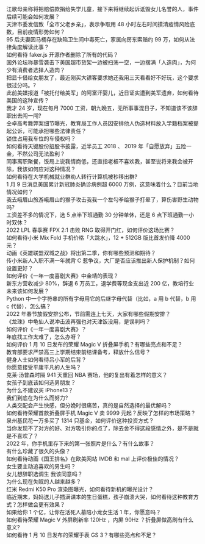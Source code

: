 江歌母亲称将把赔偿款捐给失学儿童，接下来将继续起诉诋毁女儿名誉的人，事件后续可能会如何发展？  
天津市委发信致「全市父老乡亲」，表示争取用 48 小时左右时间摸清疫情风险底数，目前疫情形势如何？  
95 后夫妻因马桶存在缺陷卫生间中毒死亡，家属向房东索赔约 99 万，如何从法律角度解读此事？  
如何看待 faker.js 开源作者删除了所有的代码？  
国外论坛称暴雪袭击下美国超市货架一边被扫荡一空，一边摆满「人造肉」，为何少有消费者选择人造肉？  
把显卡借给女朋友了，最近刚买大镖客要求她还我用三天看看好不好玩，这个要求很过分吗。?  
此前美媒报道「被托付给美军」的阿富汗婴儿，近日证实遭到美军遗弃，如何看待美国的这种宣传？  
我才 24 岁，现在每月 7000 工资，朝九晚五，无所事事混日子，不知道该不该辞职出去闯一闯?  
仝卓高考舞弊案细节曝光，教育局工作人员因安排他人伪造材料放入学籍档案被提起公诉，可能承担哪些法律责任？  
锁住占用我车位的车侵权吗？  
如何看待天键股份招股书披露，近半员工 2018 、 2019 年「自愿放弃」五险一金，不然公司无法盈利？  
同事离职聚餐，饭局上说我情商低，还直指老板不喜欢我，甚至说将来我会被开除，我该如何应对这种情况？  
如何看待在大学机械就业群劝人转行计算机被秒移出群?  
1 月 9 日消息美国累计新冠肺炎确诊病例超 6000 万例，这意味着什么？目前当地情况如何？  
我去峨眉山旅游峨眉山的猴子攻击我我一个左勾拳给猴子打晕了，算伤害野生动物吗?  
工资差不多的情况下，选 5 点半下班通勤 30 分钟单休，还是 6 点下班通勤一小时双休？  
2022 LPL 春季赛 FPX 2:1 击败 RNG 取得开门红，如何评价这场比赛？  
如何看待小米 Mix Fold 手机价格「大跳水」，12 + 512GB 版比首发价降 4000 元？  
动画《英雄联盟双城之战》将出第二季，你有哪些预测和期待？  
传小米新人入职不满一年就背 C 惹争议，大厂是否应该推出新人保护机制？如何设置更好？  
如何评价《一年一度喜剧大赛》中金靖的表现？  
新东方营收减少 80%，辞退 6 万员工，退学费等现金支出近 200 亿，教培行业未来该如何发展？  
Python 中一个字符串的所有字母用它的后继字母代替（比如，a 用 b 代替，b 用 c 代替），怎么搞？  
2022 年春节放假安排公布，节前需连上七天，大家有哪些假期安排？  
《龙珠》中龟仙人说冲击波再强也对天津饭没用，是误判吗？  
如何评价《一年一度喜剧大赛》？  
年底找工作太难了，怎么办呀？  
如何评价 1 月 10 日发布的荣耀 Magic V 折叠屏手机？有哪些亮点和不足？  
教育部要求严禁高三上学期结束前结课备考，释放什么信号？  
健身人士如何看待吕小军的后背？  
你愿意接受平庸平凡的人生吗？  
克莱·汤普森时隔 941 天重回 NBA 赛场，他的复出有着怎样的意义？  
女孩子到底该如何选男朋友？  
为什么不建议买 iPhone13？  
我们到底在为什么而努力?  
人类交配会产生快感，但分娩时很痛苦，真的是自然选择的最优解吗？  
如何看待荣耀首款折叠屏手机 Magic V 卖 9999 元起？反映了怎样的市场策略？  
泉州基民花一万多买了 1314 只基金，如何评价这种投资方式？  
当你发现不了对方的好、对方吸引你的点了，除去舍不得这段感情之外，是不是就是不喜欢了？  
2022 年，你手机里存下来的第一张照片是什么？有什么故事？  
有什么珍藏了很久的头像？  
如何看待动画《国王排名》在欧美网站 IMDB 和 mal 上评价极佳的情况？  
女生要主动追喜欢的男生吗？  
女儿想辞职选调生 我该同意吗？  
为什么现在失眠的人越来越多？  
红米 Redmi K50 Pro 渲染图曝光，如何看待新机的曝光设计？  
临近期末，妈妈送儿子插满课本的生日蛋糕，孩子崩溃大哭，如何看待这种教育方式？怎样做会更有效果？  
如果给你 1 个亿，让你在活死人墓陪小龙女生活 1 年，你愿意吗？  
如何看待荣耀 Magic V 外屏刷新率 120Hz ，内屏 90Hz ？折叠屏做高刷有什么意义?  
如何看待 1 月 10 日发布的荣耀手表 GS 3？有哪些亮点和不足？  
